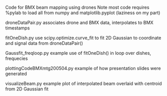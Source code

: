 Code for BMX beam mapping using drones
Note most code requires %pylab to load all from numpy and matplotlib.pyplot (laziness on my part)

droneDataPair.py	associates drone and BMX data, interpolates to BMX timestamps

fitOneDish.py		use scipy.optimize.curve_fit to fit 2D Gaussian to coordinate and signal data from droneDataPair()

Gaussfit_freqloop.py	example use of fitOneDish() in loop over dishes, frequecies

plottingCodeBMXmtg200504.py	example of how presentation slides were generated

visualizeBeam.py	example plot of interpolated beam overlaid with centroid from 2D Gaussian fit
